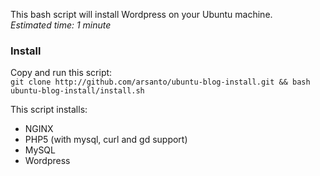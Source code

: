 This bash script will install Wordpress on your Ubuntu machine.  
_Estimated time: 1 minute_ 

### Install
Copy and run this script:  
```git clone http://github.com/arsanto/ubuntu-blog-install.git && bash ubuntu-blog-install/install.sh```

This script installs:
- NGINX
- PHP5 (with mysql, curl and gd support)
- MySQL
- Wordpress
